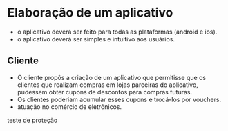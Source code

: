 # Elaboração de um aplicativo

- o aplicativo deverá ser feito para todas as plataformas (android e ios).
- o aplicativo deverá ser simples e intuitivo aos usuários.

## Cliente

- O cliente propôs a criação de um aplicativo que permitisse que os clientes que realizam compras em lojas parceiras do aplicativo, pudessem obter cupons de descontos para compras futuras.
- Os clientes poderiam acumular esses cupons e trocá-los por vouchers.
- atuação no comércio de eletrônicos.



teste de proteção
